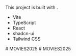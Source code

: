This project is built with .

- Vite
- TypeScript
- React
- shadcn-ui
- Tailwind CSS

 
#   M O V I E S 2 0 2 5  
 #   M O V I E S 2 0 2 5  
 